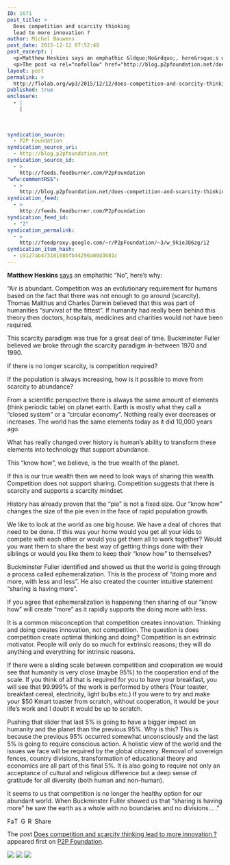 ```yaml
---
ID: 1671
post_title: >
  Does competition and scarcity thinking
  lead to more innovation ?
author: Michel Bauwens
post_date: 2015-12-12 07:52:40
post_excerpt: |
  <p>Matthew Heskins says an emphathic &ldquo;No&rdquo;, here&rsquo;s why: &ldquo;Air is abundant. Competition was an evolutionary requirement for humans based on the fact that there was not enough to go around (scarcity). Thomas Malthus and Charles Darwin believed that this was part of humanities &ldquo;survival of the fittest&rdquo;. If humanity had really been behind this theory [&hellip;]</p>
  <p>The post <a rel="nofollow" href="http://blog.p2pfoundation.net/does-competition-and-scarcity-thinking-lead-to-more-innovation/2015/12/12">Does competition and scarcity thinking lead to more innovation ?</a> appeared first on <a rel="nofollow" href="http://blog.p2pfoundation.net/">P2P Foundation</a>.</p>
layout: post
permalink: >
  http://flolab.org/wp3/2015/12/12/does-competition-and-scarcity-thinking-lead-to-more-innovation/
published: true
enclosure:
  - |
    |
        
        
        
syndication_source:
  - P2P Foundation
syndication_source_uri:
  - http://blog.p2pfoundation.net
syndication_source_id:
  - >
    http://feeds.feedburner.com/P2pFoundation
"wfw:commentRSS":
  - >
    http://blog.p2pfoundation.net/does-competition-and-scarcity-thinking-lead-to-more-innovation/2015/12/12/feed
syndication_feed:
  - >
    http://feeds.feedburner.com/P2pFoundation
syndication_feed_id:
  - "2"
syndication_permalink:
  - >
    http://feedproxy.google.com/~r/P2pFoundation/~3/w_9kieJQ6zg/12
syndication_item_hash:
  - c9127ab47310188bfb44296a00d3681c
---
```

**Matthew Heskins** [says][1] an emphathic “No”, here’s why:

“Air is abundant. Competition was an evolutionary requirement for humans based on the fact that there was not enough to go around (scarcity). Thomas Malthus and Charles Darwin believed that this was part of humanities “survival of the fittest”. If humanity had really been behind this theory then doctors, hospitals, medicines and charities would not have been required.

This scarcity paradigm was true for a great deal of time. Buckminster Fuller believed we broke through the scarcity paradigm in-between 1970 and 1990.

If there is no longer scarcity, is competition required?

If the population is always increasing, how is it possible to move from scarcity to abundance?

From a scientific perspective there is always the same amount of elements (think periodic table) on planet earth. Earth is mostly what they call a “closed system” or a “circular economy”. Nothing really ever decreases or increases. The world has the same elements today as it did 10,000 years ago.

What has really changed over history is human’s ability to transform these elements into technology that support abundance.

This “know how”, we believe, is the true wealth of the planet.

If this is our true wealth then we need to look ways of sharing this wealth. Competition does not support sharing. Competition suggests that there is scarcity and supports a scarcity mindset.

History has already proven that the “pie” is not a fixed size. Our “know how” changes the size of the pie even in the face of rapid population growth.

We like to look at the world as one big house. We have a deal of chores that need to be done. If this was your home would you get all your kids to compete with each other or would you get them all to work together? Would you want them to share the best way of getting things done with their siblings or would you like them to keep their “know how” to themselves?

Buckminster Fuller identified and showed us that the world is going through a process called ephemeralization. This is the process of “doing more and more, with less and less”. He also created the counter intuitive statement “sharing is having more”.

If you agree that ephemeralization is happening then sharing of our “know how” will create “more” as it rapidly supports the doing more with less.

It is a common misconception that competition creates innovation. Thinking and doing creates innovation, not competition. The question is does competition create optimal thinking and doing? Competition is an extrinsic motivator. People will only do so much for extrinsic reasons; they will do anything and everything for intrinsic reasons.

If there were a sliding scale between competition and cooperation we would see that humanity is very close (maybe 95%) to the cooperation end of the scale. If you think of all that is required for you to have your breakfast, you will see that 99.999% of the work is performed by others (Your toaster, breakfast cereal, electricity, light bulbs etc.) If you were to try and make your $50 Kmart toaster from scratch, without cooperation, it would be your life’s work and I doubt it would be up to scratch.

Pushing that slider that last 5% is going to have a bigger impact on humanity and the planet than the previous 95%. Why is this? This is because the previous 95% occurred somewhat unconsciously and the last 5% is going to require conscious action. A holistic view of the world and the issues we face will be required by the global citizenry. Removal of sovereign fences, country divisions, transformation of educational theory and economics are all part of this final 5%. It is also going to require not only an acceptance of cultural and religious difference but a deep sense of gratitude for all diversity (both human and non-human).

It seems to us that competition is no longer the healthy option for our abundant world. When Buckminster Fuller showed us that “sharing is having more” he saw the earth as a whole with no boundaries and no divisions… .”

<a class="a2a_button_facebook" href="http://www.addtoany.com/add_to/facebook?linkurl=http%3A%2F%2Fblog.p2pfoundation.net%2Fdoes-competition-and-scarcity-thinking-lead-to-more-innovation%2F2015%2F12%2F12&linkname=Does%20competition%20and%20scarcity%20thinking%20lead%20to%20more%20innovation%20%3F" title="Facebook" rel="nofollow"><img src="http://blog.p2pfoundation.net/wp-content/plugins/add-to-any/icons/facebook.png" width="16" height="16" alt="Facebook" /></a><a class="a2a_button_twitter" href="http://www.addtoany.com/add_to/twitter?linkurl=http%3A%2F%2Fblog.p2pfoundation.net%2Fdoes-competition-and-scarcity-thinking-lead-to-more-innovation%2F2015%2F12%2F12&linkname=Does%20competition%20and%20scarcity%20thinking%20lead%20to%20more%20innovation%20%3F" title="Twitter" rel="nofollow"><img src="http://blog.p2pfoundation.net/wp-content/plugins/add-to-any/icons/twitter.png" width="16" height="16" alt="Twitter" /></a><a class="a2a_button_google_plus" href="http://www.addtoany.com/add_to/google_plus?linkurl=http%3A%2F%2Fblog.p2pfoundation.net%2Fdoes-competition-and-scarcity-thinking-lead-to-more-innovation%2F2015%2F12%2F12&linkname=Does%20competition%20and%20scarcity%20thinking%20lead%20to%20more%20innovation%20%3F" title="Google+" rel="nofollow"><img src="http://blog.p2pfoundation.net/wp-content/plugins/add-to-any/icons/google_plus.png" width="16" height="16" alt="Google+" /></a><a class="a2a_button_reddit" href="http://www.addtoany.com/add_to/reddit?linkurl=http%3A%2F%2Fblog.p2pfoundation.net%2Fdoes-competition-and-scarcity-thinking-lead-to-more-innovation%2F2015%2F12%2F12&linkname=Does%20competition%20and%20scarcity%20thinking%20lead%20to%20more%20innovation%20%3F" title="Reddit" rel="nofollow"><img src="http://blog.p2pfoundation.net/wp-content/plugins/add-to-any/icons/reddit.png" width="16" height="16" alt="Reddit" /></a><a class="a2a_dd a2a_target addtoany_share_save" href="https://www.addtoany.com/share#url=http%3A%2F%2Fblog.p2pfoundation.net%2Fdoes-competition-and-scarcity-thinking-lead-to-more-innovation%2F2015%2F12%2F12&title=Does%20competition%20and%20scarcity%20thinking%20lead%20to%20more%20innovation%20%3F" id="wpa2a_2"><img src="http://blog.p2pfoundation.net/wp-content/plugins/add-to-any/share_save_120_16.png" width="120" height="16" alt="Share" /></a>

The post <a rel="nofollow" href="http://blog.p2pfoundation.net/does-competition-and-scarcity-thinking-lead-to-more-innovation/2015/12/12">Does competition and scarcity thinking lead to more innovation ?</a> appeared first on <a rel="nofollow" href="http://blog.p2pfoundation.net/">P2P Foundation</a>.

<div class="feedflare">
  <a href="http://feeds.feedburner.com/~ff/P2pFoundation?a=w_9kieJQ6zg:AwMgXSw8CPM:7Q72WNTAKBA"><img src="http://feeds.feedburner.com/~ff/P2pFoundation?d=7Q72WNTAKBA" border="0" /></img></a> <a href="http://feeds.feedburner.com/~ff/P2pFoundation?a=w_9kieJQ6zg:AwMgXSw8CPM:D7DqB2pKExk"><img src="http://feeds.feedburner.com/~ff/P2pFoundation?i=w_9kieJQ6zg:AwMgXSw8CPM:D7DqB2pKExk" border="0" /></img></a> <a href="http://feeds.feedburner.com/~ff/P2pFoundation?a=w_9kieJQ6zg:AwMgXSw8CPM:2mJPEYqXBVI"><img src="http://feeds.feedburner.com/~ff/P2pFoundation?d=2mJPEYqXBVI" border="0" /></img></a>
</div>

<img src="http://feeds.feedburner.com/~r/P2pFoundation/~4/w_9kieJQ6zg" height="1" width="1" alt="" />

 [1]: https://www.linkedin.com/pulse/sharing-having-morewhy-compete-matthew-heskin?trk=prof-post